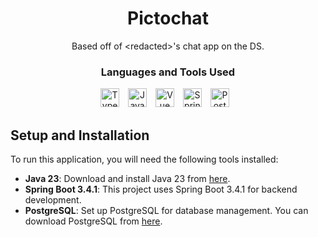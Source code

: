 <div align="center">
  <h1>Pictochat</h1>
  <p>Based off of &lt;redacted&gt;'s chat app on the DS.</p>
</div>

<div align="center">
  <h3>Languages and Tools Used</h3>
  <a href="https://www.typescriptlang.org/" target="blank"><img alt="Typescript" width="30px" style="padding-right:10px;" src="https://cdn.jsdelivr.net/gh/devicons/devicon/icons/typescript/typescript-original.svg" /></a>
  <a href="https://www.java.com/en/" target="blank"><img alt="Java" width="30px" style="padding-right:10px;" src="https://cdn.jsdelivr.net/gh/devicons/devicon/icons/java/java-original.svg" /></a>
  <a href="https://vuejs.org/" target="blank"><img alt="Vue" width="30px" style="padding-right:10px;" src="https://cdn.jsdelivr.net/gh/devicons/devicon/icons/vuejs/vuejs-original.svg" /></a>
  <a href="https://spring.io/projects/spring-boot" target="blank"><img alt="Spring Boot" width="30px" style="padding-right:10px;" src="https://cdn.jsdelivr.net/gh/devicons/devicon/icons/spring/spring-original.svg" /></a>
  <a href="https://www.postgresql.org/" target="blank"><img alt="PostgreSQL" width="30px" style="padding-right:10px;" src="https://cdn.jsdelivr.net/gh/devicons/devicon/icons/postgresql/postgresql-original.svg" /></a>
</div>

## Setup and Installation
To run this application, you will need the following tools installed:

- **Java 23**: Download and install Java 23 from [here](https://www.oracle.com/ca-en/java/technologies/downloads/).
- **Spring Boot 3.4.1**: This project uses Spring Boot 3.4.1 for backend development.
- **PostgreSQL**: Set up PostgreSQL for database management. You can download PostgreSQL from [here](https://www.postgresql.org/).
